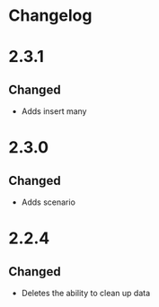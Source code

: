 # Changelog

# 2.3.1

## Changed

- Adds insert many


# 2.3.0

## Changed

- Adds scenario 

# 2.2.4

## Changed

- Deletes the ability to clean up data 